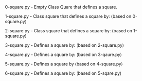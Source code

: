 0-square.py - Empty Class Quare that defines a square. 

1-square.py - Class square that defines a square by: (based on 0-square.py)

2-square.py - Class square that defines a square by: (based on 1-square.py)

3-square.py - Defines a square by: (based on 2-square.py)

4-square.py - Defines a square by: (based on 3-qaure.py)

5-square.py - Defines a square by (based on 4-square.py)

6-square.py - Defines a square by: (based on 5-sqare.py)
